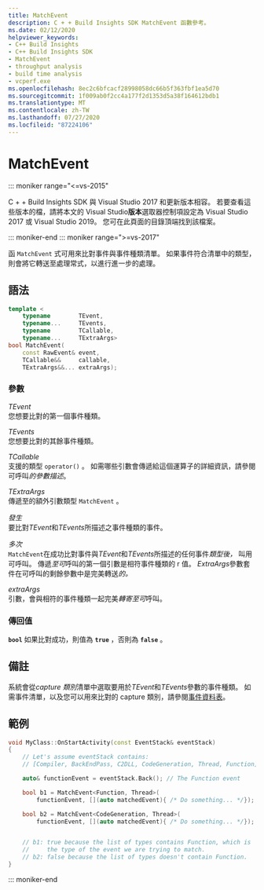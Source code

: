 ```yaml
---
title: MatchEvent
description: C + + Build Insights SDK MatchEvent 函數參考。
ms.date: 02/12/2020
helpviewer_keywords:
- C++ Build Insights
- C++ Build Insights SDK
- MatchEvent
- throughput analysis
- build time analysis
- vcperf.exe
ms.openlocfilehash: 8ec2c6bfcacf28998058dc66b5f363fbf1ea5d70
ms.sourcegitcommit: 1f009ab0f2cc4a177f2d1353d5a38f164612bdb1
ms.translationtype: MT
ms.contentlocale: zh-TW
ms.lasthandoff: 07/27/2020
ms.locfileid: "87224106"
---
```

# <a name="matchevent"></a>MatchEvent

::: moniker range="<=vs-2015"

C + + Build Insights SDK 與 Visual Studio 2017 和更新版本相容。 若要查看這些版本的檔，請將本文的 Visual Studio**版本**選取器控制項設定為 Visual Studio 2017 或 Visual Studio 2019。 您可在此頁面的目錄頂端找到該檔案。

::: moniker-end
::: moniker range=">=vs-2017"

函 `MatchEvent` 式可用來比對事件與事件種類清單。 如果事件符合清單中的類型，則會將它轉送至處理常式，以進行進一步的處理。

## <a name="syntax"></a>語法

```cpp
template <
    typename        TEvent,
    typename...     TEvents,
    typename        TCallable,
    typename...     TExtraArgs>
bool MatchEvent(
    const RawEvent& event,
    TCallable&&     callable,
    TExtraArgs&&... extraArgs);
```

### <a name="parameters"></a>參數

*TEvent*\
您想要比對的第一個事件種類。

*TEvents*\
您想要比對的其餘事件種類。

*TCallable*\
支援的類型 `operator()` 。 如需哪些引數會傳遞給這個運算子的詳細資訊，請參閱可呼叫*的參數描述*。

*TExtraArgs*\
傳遞至的額外引數類型 `MatchEvent` 。

*發生*\
要比對*TEvent*和*TEvents*所描述之事件種類的事件。

*多次*\
`MatchEvent`在成功比對事件與*TEvent*和*TEvents*所描述的任何事件*類型後，* 叫用可呼叫。 傳遞*至可*呼叫的第一個引數是相符事件種類的 r 值。 *ExtraArgs*參數套件在可呼叫的剩餘參數中是完美轉送*的。*  

*extraArgs*\
引數，會與相符的事件種類一起完美*轉寄至可*呼叫。

### <a name="return-value"></a>傳回值

**`bool`** 如果比對成功，則值為 **`true`** ，否則為 **`false`** 。

## <a name="remarks"></a>備註

系統會從*capture 類別*清單中選取要用於*TEvent*和*TEvents*參數的事件種類。 如需事件清單，以及您可以用來比對的 capture 類別，請參閱[事件資料表](../event-table.md)。

## <a name="example"></a>範例

```cpp
void MyClass::OnStartActivity(const EventStack& eventStack)
{
    // Let's assume eventStack contains:
    // [Compiler, BackEndPass, C2DLL, CodeGeneration, Thread, Function]

    auto& functionEvent = eventStack.Back(); // The Function event

    bool b1 = MatchEvent<Function, Thread>(
        functionEvent, [](auto matchedEvent){ /* Do something... */});

    bool b2 = MatchEvent<CodeGeneration, Thread>(
        functionEvent, [](auto matchedEvent){ /* Do something... */});


    // b1: true because the list of types contains Function, which is
    //     the type of the event we are trying to match.
    // b2: false because the list of types doesn't contain Function.
}
```

::: moniker-end
